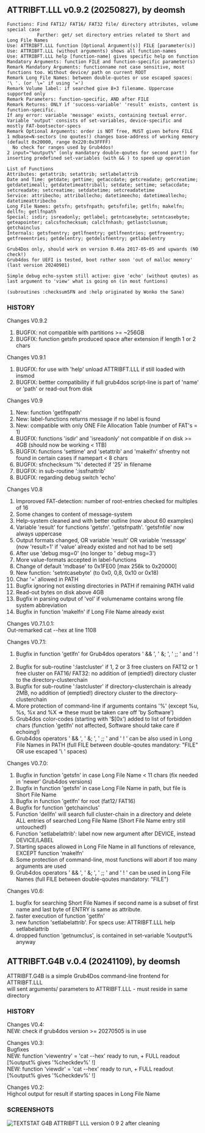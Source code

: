 ## ATTRIBFT.LLL v0.9.2 (20250827), by deomsh
<pre><code>Functions: Find FAT12/ FAT16/ FAT32 file/ directory attributes, volume special case
           Further: get/ set directory entries related to Short and Long File Names
Use: ATTRIBFT.LLL function [Optional Argument(s)] FILE [parameter(s)]
Use: ATTRIBFT.LLL (without arguments) shows all function-names
Use: ATTRIBFT.LLL help [function-name] gives specific help on function
Mandatory Arguments: function FILE and function-specific parameter(s)
Remark Mandatory Arguments: functionname not case sensitive, most functions too. Without device/ path on current ROOT
Remark Long File Names: between double-quotes or use escaped spaces: '\ '. (or '\=' if using '=')
Remark Volume label: if searched give 8+3 filename. Uppercase supported only
Remark Parameters: function-specific, AND after FILE
Remark Returns: ONLY if 'success-variable' 'result' exists, content is function-specific. 
If any error: variable 'message' exists, containing textual error. 
Variable 'output' consists of set-variables, device-specific and mostly FAT-bootsector-specs
Remark Optional Arguments: order is NOT free, MUST given before FILE
1 mdbase=N-sectors (no qoutes!) changes base-address of working memory (default 0x20000, range 0x220:0x3FFFF)
  No check for ranges used by Grub4dos!
2 input="%output%" (only mandatory double-qoutes for second part!) for inserting predefined set-variables (with && ) to speed up operation

List of Functions
Attributes: getattrib; setattrib; setlabelattrib
Date and Time: getdate; gettime; getaccdate; getcreadate; getcreatime; getdatetimeall; getdatetimeattriball; setdate; settime; setaccdate; setcreadate; setcreatime; setdatetime; setcreadatetime
Service: attribecho; attriballecho; datetimeecho; datetimeallecho; datetimeattribecho
Long File Names: getsfn; getsfnpath; getsfnfile; getlfn; makelfn; dellfn; getlfnpath
Special: isdir; isreadonly; getlabel; getntcasebyte; setntcasebyte; geteapointer; calcsfnchecksum; calclfnhash; getlastclusnum; getchainclus
Internals: getsfnentry; getlfnentry; getlfnentries; getfreeentry; getfreeentries; getdelentry; getdelsfnentry; getlabelentry

Grub4Dos only, should work on version 0.46a 2017-05-05 and upwards (NO check!)
Grub4dos for UEFI is tested, boot rather soon 'out of malloc memory' (last version 20240901)

Simple debug echo-system still active: give 'echo' (without qoutes) as last argument to 'view' what is going on (in most funtions)

(subroutines :checksumSFN and :help originated by Wonko the Sane)</code></pre>    

### HISTORY  
Changes V0.9.2  
1) BUGFIX: not compatible with partitions >= ~256GB  
2) BUGFIX: function getsfn produced space after extension if length 1 or 2 chars  

Changes V0.9.1  
1) BUGFIX: for use with 'help' unload ATTRIBFT.LLL if still loaded with insmod  
2) BUGFIX: bettter compatibility if full grub4dos script-line is part of 'name' or 'path' or read-out from disk  

Changes V0.9  
1) New: function 'getlfnpath'  
2) New: label-functions returns message if no label is found  
3) New: compatible with only ONE File Allocation Table (number of FAT's = 1)  
4) BUGFIX: functions 'isdir' and 'isreadonly' not compatible if on disk >= 4GB (should now be working < 1TB)  
5) BUGFIX: functions 'settime' and 'setattrib' and 'makelfn' sfnentry not found in certain cases if namepart < 8 chars  
6) BUGFIX: sfnchecksum '%' detected if '25' in filename  
7) BUGFIX: in sub-routine ':issfnattrib'  
8) BUGFIX: regarding debug switch 'echo'  

Changes V0.8  
1) Improroved FAT-detection: number of root-entries checked for multiples of 16  
2) Some changes to content of message-system  
3) Help-system cleaned and with better outline (now about 60 examples)  
4) Variable 'result' for functions 'getsfn'. 'getsfnpath'. 'getsfnfile' now always uppercase  
5) Output formats changed, OR variable 'result' OR variable 'message' (now 'result=1' if 'value' already existed and not had to be set)  
6) After use 'debug msg=0' (no longer to ' debug msg=3')  
7) More value-formats accepted in label-functions  
8) Change of default 'mdbase' to 0x1FE00 [max 256k to 0x20000]  
9) New function: 'setntcasebyte' (to 0x0, 0,8, 0x10 or 0x18)  
10) Char '=' allowed in PATH  
11) Bugfix ignoring not existing directories in PATH if remaining PATH valid  
12) Read-out bytes on disk above 4GB  
13) Bugfix in parsing output of 'vol' if volumename contains wrong file system abbreviation  
14) Bugfix in function 'makelfn' if Long File Name already exist  

Changes V0.7.1.0.1:  
Out-remarked cat --hex at line 1108  

Changes V0.7.1:  
1) Bugfix in function 'getlfn' for Grub4dos operators ' && ', ' &; ', ' ;; ' and ' ! '  
2) Bugfix for sub-routine ':lastcluster' if 1, 2 or 3 free clusters on FAT12 or 1 free cluster on FAT16/ FAT32: no addition of (emptied!) directory cluster to the directory-clusterchain  
3) Bugfix for sub-routine ':lastcluster' if directory-clusterchain is already 2MB, no addition of (emptied!) directory cluster to the directory-clusterchain  
4) More protection of command-line if arguments contains '%' (except %u, %s, %x and %X => these must be taken care off 'by Software')  
5) Grub4dos color-codes (starting with '$[0x') added to list of forbidden chars (function 'getlfn' not affected, Software should take care if echoing!)  
6) Grub4dos operators ' && ', ' &; ', ' ;; ' and ' ! ' can be also used in Long File Names in PATH (full FILE between double-qoutes mandatory: "FILE" OR use escaped '\ ' spaces)  

Changes V0.7.0:  
1) Bugfix in function 'getsfn' in case Long File Name < 11 chars (fix needed in 'newer' Grub4dos versions)  
2) Bugfix in function 'getsfn' in case Long File Name in path, but file is Short File Name  
3) Bugfix in function 'getlfn' for root (fat12/ FAT16)  
4) Bugfix for function 'getchainclus'  
5) Function 'dellfn' will search full cluster-chain in a directory and delete ALL entries of searched Long File Name (Short File Name entry still untouched!)  
6) Function 'setlabelattrib': label now new argument after DEVICE, instead DEVICE/LABEL  
7) Starting spaces allowed in Long File Name in all functions of relevance, EXCEPT function 'makelfn'  
8) Some protection of command-line, most functions will abort if too many arguments are used  
9) Grub4dos operators ' && ', ' &; ', ' ;; ' and ' ! ' can be used in Long File Names (full FILE between double-qoutes mandatory: "FILE")  

Changes V0.6:  
1) bugfix for searching Short File Names if second name is a subset of first name and last byte of ENTRY is same as attribute.  
2) faster execution of function 'getlfn'  
3) new function 'setlabelattrib'. For specs use: ATTRIBFT.LLL help setlabelattrib  
4) dropped function 'getnumclus', is contained in set-variable %output% anyway  


## ATTRIBFT.G4B v.0.4 (20241109), by deomsh
ATTRIBFT.G4B is a simple Grub4Dos command-line frontend for ATTRIBFT.LLL  
will sent arguments/ parameters to ATTRIBFT.LLL - must reside in same directory  

### HISTORY  
Changes V0.4:  
NEW: check if grub4dos version >= 20270505 is in use  

Changes V0.3:  
Bugfixes  
NEW: function 'viewentry' = 'cat --hex' ready to run, + FULL readout [%output% gives '%checkdev%' !]  
NEW: function 'viewdir' = 'cat --hex' ready to run, + FULL readout [%output% gives '%checkdev%' !]  

Changes V0.2:  
Highcol output for result if starting spaces in Long File Name  

### SCREENSHOTS
![TEXTSTAT G4B ATTRIBFT LLL version 0 9 2 after cleaning](https://github.com/user-attachments/assets/362c8dcb-d856-4df2-9d36-68251195aa0b)
